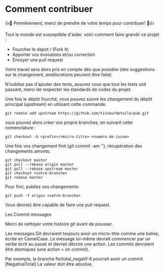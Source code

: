 # Comment contribuer

:+1::tada: Premièrement, merci de prendre de votre temps pour contribuer! :tada::+1:

Tout le monde est susceptible d'aider. voici comment faire grandir ce projet :

* Fourcher le dépot / (Fork It)
* Apporter vos évolutions et/ou correction
* Envoyer une pull request

Votre travail sera alors pris en compte dés que possible (des suggestions sur le changement, améliorations  peuvent être faite)

N'oubliez pas d'ajouter des tests, assurez vous que tout les tests soit passant, merci de respecter les standards de codes du projet.

Une fois le dépôt fourché, vous pouvez suivre les changement du dépôt principal (upstream) en utilisant cette commande.

```
git remote add upstream https://github.com/tisseurdetoile/pub.git
```

vous pouvez alors créer vos propre branches, en suivant cette nomenclature :

```
git checkout -b <prefix>/<micro-titre>-<numéro-de-issue>
```

Une fois vos changement finit (git commit -am '<message-de-description>'), récupération des changements amonts:

```
git checkout master
git pull --rebase origin master
git pull --rebase upstream master
git checkout <votre-branche>
git rebase master
```

Pour finir, publiez vos changements:

```
git push -f origin <votre-branche>
```

Vous devriez être capable de faire une pull request.

Les Commit messages

Merci de nettoyer votre histoire git avant de pousser.

Les messages Git devraient toujours avoir un micro-titre comme une balise, écrite en CamelCase. Le message lui-même devrait commencer par un verbe écrit au passé et devrait décrire une action. Les commits devraient être atomiques (une action = un commit).

Par exemple, la branche fix/total_negatif-6 pourrait avoir un commit [NegativeTotal] La valeur doit être absolue.

